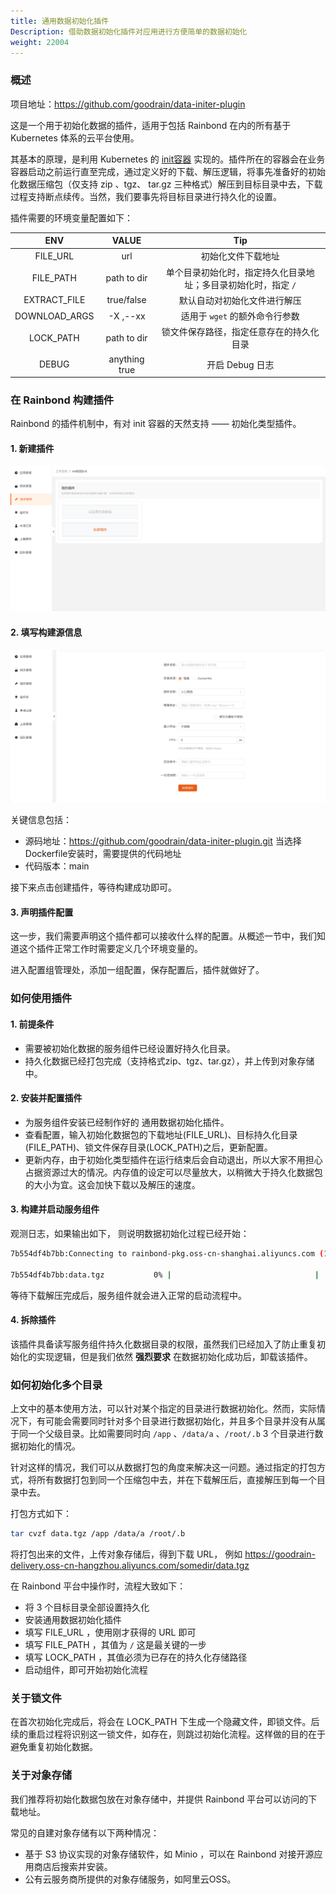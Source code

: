 ```yaml
---
title: 通用数据初始化插件
Description: 借助数据初始化插件对应用进行方便简单的数据初始化
weight: 22004
---
```


### 概述

项目地址：https://github.com/goodrain/data-initer-plugin

这是一个用于初始化数据的插件，适用于包括 Rainbond 在内的所有基于 Kubernetes 体系的云平台使用。

其基本的原理，是利用 Kubernetes 的 [init容器](https://kubernetes.io/zh/docs/concepts/workloads/pods/init-containers/) 实现的。插件所在的容器会在业务容器启动之前运行直至完成，通过定义好的下载、解压逻辑，将事先准备好的初始化数据压缩包（仅支持 zip 、tgz、 tar.gz 三种格式）解压到目标目录中去，下载过程支持断点续传。当然，我们要事先将目标目录进行持久化的设置。

插件需要的环境变量配置如下：

|ENV|VALUE|Tip|
|:---:|:---:|:---:|
|FILE_URL|url|初始化文件下载地址|
|FILE_PATH|path to dir|单个目录初始化时，指定持久化目录地址；多目录初始化时，指定 `/`|
|EXTRACT_FILE|true/false|默认自动对初始化文件进行解压|
|DOWNLOAD_ARGS| -X ,--xx |适用于 `wget` 的额外命令行参数|
|LOCK_PATH|path to dir|锁文件保存路径，指定任意存在的持久化目录|
|DEBUG|anything true|开启 Debug 日志|




### 在 Rainbond 构建插件

Rainbond 的插件机制中，有对 init 容器的天然支持 —— 初始化类型插件。



#### 1. 新建插件

![img.png](img.png)

#### 2. 填写构建源信息

![img_1.png](img_1.png)

关键信息包括：

- 源码地址：https://github.com/goodrain/data-initer-plugin.git 当选择Dockerfile安装时，需要提供的代码地址
- 代码版本：main

接下来点击创建插件，等待构建成功即可。



#### 3. 声明插件配置

这一步，我们需要声明这个插件都可以接收什么样的配置。从概述一节中，我们知道这个插件正常工作时需要定义几个环境变量的。

进入配置组管理处，添加一组配置，保存配置后，插件就做好了。

### 如何使用插件

#### 1. 前提条件

- 需要被初始化数据的服务组件已经设置好持久化目录。
- 持久化数据已经打包完成（支持格式zip、tgz、tar.gz），并上传到对象存储中。



#### 2. 安装并配置插件

- 为服务组件安装已经制作好的 通用数据初始化插件。
- 查看配置，输入初始化数据包的下载地址(FILE_URL)、目标持久化目录(FILE_PATH)、锁文件保存目录(LOCK_PATH)之后，更新配置。
- 更新内存，由于初始化类型插件在运行结束后会自动退出，所以大家不用担心占据资源过大的情况。内存值的设定可以尽量放大，以稍微大于持久化数据包的大小为宜。这会加快下载以及解压的速度。



#### 3. 构建并启动服务组件

观测日志，如果输出如下， 则说明数据初始化过程已经开始：

```bash
7b554df4b7bb:Connecting to rainbond-pkg.oss-cn-shanghai.aliyuncs.com (106.14.228.173:443)

7b554df4b7bb:data.tgz           0% |                                |  367k  2:45:46 ETA
```

等待下载解压完成后，服务组件就会进入正常的启动流程中。



#### 4. 拆除插件

该插件具备读写服务组件持久化数据目录的权限，虽然我们已经加入了防止重复初始化的实现逻辑，但是我们依然 **强烈要求** 在数据初始化成功后，卸载该插件。

### 如何初始化多个目录

上文中的基本使用方法，可以针对某个指定的目录进行数据初始化。然而，实际情况下，有可能会需要同时针对多个目录进行数据初始化，并且多个目录并没有从属于同一个父级目录。比如需要同时向 `/app` 、`/data/a` 、`/root/.b` 3 个目录进行数据初始化的情况。

针对这样的情况，我们可以从数据打包的角度来解决这一问题。通过指定的打包方式，将所有数据打包到同一个压缩包中去，并在下载解压后，直接解压到每一个目录中去。

打包方式如下：

```bash
tar cvzf data.tgz /app /data/a /root/.b
```

将打包出来的文件，上传对象存储后，得到下载 URL， 例如 https://goodrain-delivery.oss-cn-hangzhou.aliyuncs.com/somedir/data.tgz

在 Rainbond 平台中操作时，流程大致如下：

- 将 3 个目标目录全部设置持久化
- 安装通用数据初始化插件
- 填写 FILE_URL ，使用刚才获得的 URL 即可
- 填写 FILE_PATH ，其值为 `/` 这是最关键的一步
- 填写 LOCK_PATH ，其值必须为已存在的持久化存储路径
- 启动组件，即可开始初始化流程

### 关于锁文件

在首次初始化完成后，将会在 LOCK_PATH 下生成一个隐藏文件，即锁文件。后续的重启过程将识别这一锁文件，如存在，则跳过初始化流程。这样做的目的在于避免重复初始化数据。

### 关于对象存储



我们推荐将初始化数据包放在对象存储中，并提供 Rainbond 平台可以访问的下载地址。

常见的自建对象存储有以下两种情况：

- 基于 S3 协议实现的对象存储软件，如 Minio ，可以在 Rainbond 对接开源应用商店后搜索并安装。
- 公有云服务商所提供的对象存储服务，如阿里云OSS。



